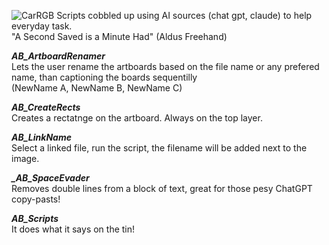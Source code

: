 
![CarRGB](https://github.com/user-attachments/assets/f1202b53-1ddf-4ee7-b61b-c46a58a3c96a)
Scripts cobbled up using AI sources (chat gpt, claude) to help everyday task. <br>
"A Second Saved is a Minute Had" (Aldus Freehand) <br>

 <i> <b> AB_ArtboardRenamer </b> </i> <br>
Lets the user rename the artboards based on the file name or any prefered name, than captioning the boards sequentilly <br> (NewName A, NewName B, NewName C) <br>

<i> <b> AB_CreateRects </b> <br> </i>
Creates a rectatnge on the artboard. Always on the top layer.

<i> <b> AB_LinkName </b> <br> </i>
Select a linked file, run the script, the filename will be added next to the image.

<i> <b>_AB_SpaceEvader</b> <br> </i>
Removes double lines from a block of text, great for those pesy ChatGPT copy-pasts!


<i><b> AB_Scripts </b> <br> </i>
It does what it says on the tin!
